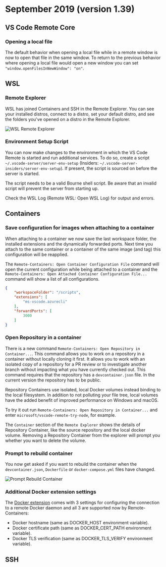 # September 2019 (version 1.39)

## VS Code Remote Core

### Opening a local file

The default behavior when opening a local file while in a remote window is now to open that file in the same window. To return to the previous behavior where opening a local file would open a new window you can set `"window.openFilesInNewWindow": "on"`.

## WSL

### Remote Explorer

WSL has joined Containers and SSH in the Remote Explorer. You can see your installed distros, connect to a distro, set your default distro, and see the folders you've opened on a distro in the Remote Explorer.

![WSL Remote Explorer](images/1_39/wsl-remote-explorer.png)

### Environment Setup Script

You can now make changes to the environment in which the VS Code Remote is started and run additional services. To do so, create a script `~/.vscode-server/server-env-setup` (Insiders: `~/.vscode-server-insiders/server-env-setup`). If present, the script is sourced on before the server is started.

The script needs to be a valid Bourne shell script. Be aware that an invalid script will prevent the server from starting up.

Check the WSL Log (Remote WSL: Open WSL Log) for output and errors.

## Containers

### Save configuration for images when attaching to a container

When attaching to a container we now save the last workspace folder, the installed extensions and the dynamically forwarded ports. Next time you attach to the same container or a container of the same image (and tag) this configuration will be reapplied.

The `Remote-Containers: Open Container Configuration File` command will open the current configuration while being attached to a container and the `Remote-Containers: Open Attached Container Configuration File...` command will show a list of all configurations.

```json
{
	"workspaceFolder": "/scripts",
	"extensions": [
		"ms-vscode.azurecli"
	],
	"forwardPorts": [
		3000
	]
}
```

### Open Repository in a container

There is a new command `Remote-Containers: Open Repository in Container...`. This command allows you to work on a repository in a container without locally cloning it first. It allows you to work with an isolated copy of a repository for a PR review or to investigate another branch without impacting what you have currently checked out. This command requires that the repository has a `devcontainer.json` file. In the current version the repository has to be public.

Repository Containers use isolated, local Docker volumes instead binding to the local filesystem. In addition to not polluting your file tree, local volumes have the added benefit of improved performance on Windows and macOS.

To try it out run `Remote-Containers: Open Repository in Container...` and enter `microsoft/vscode-remote-try-node`, for example.

The `Container` section of the `Remote Explorer` shows the details of Repository Container, like the source repository and the local docker volume. Removing a Repository Container from the explorer will prompt you whether you want to delete the volume.


### Prompt to rebuild container

You now get asked if you want to rebuild the container when the `devcontainer.json`, `Dockerfile` or `docker-compose.yml` files have changed.

![Prompt Rebuild Container](images/1_39/prompt-rebuild-container.png)

### Additional Docker extension settings

The [Docker extension](https://marketplace.visualstudio.com/items?itemName=ms-azuretools.vscode-docker) comes with 3 settings for configuring the connection to a remote Docker daemon and all 3 are supported now by Remote-Containers:

- Docker hostname (same as DOCKER_HOST environment variable).
- Docker certificate path (same as DOCKER_CERT_PATH environment variable).
- Docker TLS verification (same as DOCKER_TLS_VERIFY environment variable).

## SSH

